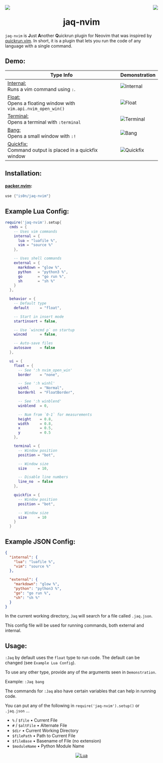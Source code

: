 <img src="https://img.shields.io/github/stars/is0n/jaq-nvim.svg?style=for-the-badge&label=stars" align="left"/>
<img src="https://img.shields.io/github/license/is0n/jaq-nvim?style=for-the-badge&logo=GNU" align="right"/>

<h1 align='center'>jaq-nvim</h1>

`jaq-nvim` is **J**ust **A**nother **Q**uickrun plugin for Neovim that was inspired by [quickrun.vim](https://github.com/D0n9X1n/quickrun.vim). In short, it is a plugin that lets you run the code of any language with a single command.

## Demo:

| Type Info                                                                      | Demonstration                                                                                                      |
| ------------------------------------------------------------------------------ | ------------------------------------------------------------------------------------------------------------------ |
| <ins>Internal:</ins> <br/> Runs a vim command using `:`.                       | ![Internal](https://user-images.githubusercontent.com/57725322/178857660-6e0f9eff-cef2-47c6-85f0-4696697e95d7.png) |
| <ins>Float:</ins> <br/> Opens a floating window with `vim.api.nvim_open_win()` | ![Float](https://user-images.githubusercontent.com/57725322/178857665-a771d37c-b705-4bd2-99f6-9812bb37a898.png)    |
| <ins>Terminal:</ins> <br/> Opens a terminal with `:terminal`                   | ![Terminal](https://user-images.githubusercontent.com/57725322/178857666-8536e793-3977-4a10-a611-a3aaec975870.png) |
| <ins>Bang:</ins> <br/> Opens a small window with `:!`                          | ![Bang](https://user-images.githubusercontent.com/57725322/178857662-fe4d133f-24d2-4298-89fd-fd9fc3fbf326.png)     |
| <ins>Quickfix:</ins> <br/> Command output is placed in a quickfix window       | ![Quickfix](https://user-images.githubusercontent.com/57725322/178857664-1d6593be-2ea6-4a00-9531-36b3a097a02a.png) |

## Installation:

#### [packer.nvim](https://github.com/wbthomason/packer.nvim):
  ```lua
  use {"is0n/jaq-nvim"}
  ```

## Example Lua Config:
```lua
require('jaq-nvim').setup{
  cmds = {
    -- Uses vim commands
    internal = {
      lua = "luafile %",
      vim = "source %"
    },

    -- Uses shell commands
    external = {
      markdown = "glow %",
      python   = "python3 %",
      go       = "go run %",
      sh       = "sh %"
    }
  },

  behavior = {
    -- Default type
    default     = "float",

    -- Start in insert mode
    startinsert = false,

    -- Use `wincmd p` on startup
    wincmd      = false,

    -- Auto-save files
    autosave    = false
  },

  ui = {
    float = {
      -- See ':h nvim_open_win'
      border    = "none",

      -- See ':h winhl'
      winhl     = "Normal",
      borderhl  = "FloatBorder",

      -- See ':h winblend'
      winblend  = 0,

      -- Num from `0-1` for measurements
      height    = 0.8,
      width     = 0.8,
      x         = 0.5,
      y         = 0.5
    },

    terminal = {
      -- Window position
      position = "bot",

      -- Window size
      size     = 10,

      -- Disable line numbers
      line_no  = false
    },

    quickfix = {
      -- Window position
      position = "bot",

      -- Window size
      size     = 10
    }
  }
```

## Example JSON Config:
```json
{
  "internal": {
    "lua": "luafile %",
    "vim": "source %"
  },

  "external": {
    "markdown": "glow %",
    "python": "python3 %",
    "go": "go run %",
    "sh": "sh %"
  }
}
```

In the current working directory, `Jaq` will search for a file called `.jaq.json`.

This config file will be used for running commands, both external and internal.

## Usage:

`:Jaq` by default uses the `float` type to run code. The default can be changed (see `Example Lua Config`).

To use any other type, provide any of the arguments seen in `Demonstration`.

Example: `:Jaq bang`

The commands for `:Jaq` also have certain variables that can help in running code.

You can put any of the following in `require('jaq-nvim').setup()` or `.jaq.json` ...
- `%` / `$file`    • Current File
- `#` / `$altFile` • Alternate File
- `$dir`           • Current Working Directory
- `$filePath`      • Path to Current File
- `$fileBase`      • Basename of File (no extension)
- `$moduleName`    • Python Module Name

<div align="center" id="madewithlua">

[![Lua](https://img.shields.io/badge/Made%20with%20Lua-blue.svg?style=for-the-badge&logo=lua)](#madewithlua)

</div>
